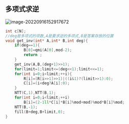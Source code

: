 ## 多项式求逆

![image-20220916152917672](https://cartoonwqy.oss-cn-nanjing.aliyuncs.com/boke/image-20220916152917672.png)

```cpp
int c[N];
//deg是多项式的项数,A是要求逆的多项式,B是答案存放的位置
void get_inv(int* A,int* B,int deg){
    if(deg==1){
        B[0]=qmi(A[0],mod-2);
        return ;
    }
    get_inv(A,B,(deg+1)>>1);
    for(limit=1;limit<=(deg<<1);limit<<=1);
    for(int i=0;i<limit;++i){
        R[i]=(R[i>>1]>>1)|((i&1)?(limit>>1):0);
        C[i]=(i<deg?A[i]:0);
    }
    NTT(C,1),NTT(B,1);
    for(int i=0;i<limit;++i)
        B[i]=(2-1ll*C[i]*B[i]%mod+mod)%mod*B[i]%mod;
    NTT(B,-1);
    fill(B+deg,B+limit,0);
}
```